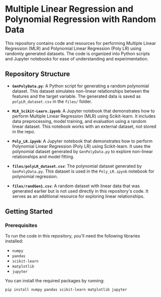 # Multiple Linear Regression and Polynomial Regression with Random Data

This repository contains code and resources for performing Multiple Linear Regression (MLR) and Polynomial Linear Regression (Poly LR) using randomly generated datasets. The code is organized into Python scripts and Jupyter notebooks for ease of understanding and experimentation.

## Repository Structure

- **`GenPolyData.py`**: A Python script for generating a random polynomial dataset. This dataset simulates non-linear relationships between the features and the target variable. The generated data is saved as `polyLR_dataset.csv` in the `files/` folder.

- **`MLR_Scikit-Learn.ipynb`**: A Jupyter notebook that demonstrates how to perform Multiple Linear Regression (MLR) using Scikit-learn. It includes data preprocessing, model training, and evaluation using a random linear dataset. This notebook works with an external dataset, not stored in the repo.

- **`Poly_LR.ipynb`**: A Jupyter notebook that demonstrates how to perform Polynomial Linear Regression (Poly LR) using Scikit-learn. It uses the polynomial dataset generated by `GenPolyData.py` to explore non-linear relationships and model fitting.

- **`files/polyLR_dataset.csv`**: The polynomial dataset generated by `GenPolyData.py`. This dataset is used in the `Poly_LR.ipynb` notebook for polynomial regression.

- **`files/randGen1.csv`**: A random dataset with linear data that was generated earlier but is not used directly in this repository's code. It serves as an additional resource for exploring linear relationships.

## Getting Started

### Prerequisites
To run the code in this repository, you'll need the following libraries installed:

- `numpy`
- `pandas`
- `scikit-learn`
- `matplotlib`
- `jupyter`

You can install the required packages by running:
```bash
pip install numpy pandas scikit-learn matplotlib jupyter
